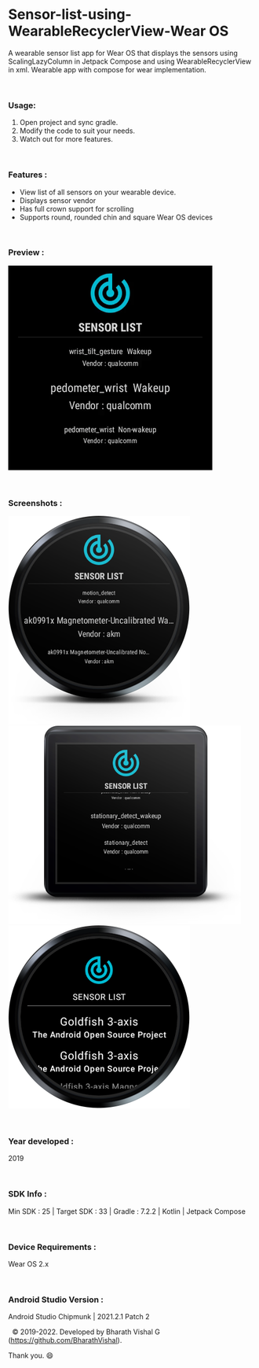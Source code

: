 # Sensor-list-using-WearableRecyclerView-Wear OS
 
A wearable sensor list app for Wear OS that displays the sensors using ScalingLazyColumn in Jetpack Compose and using WearableRecyclerView in xml. Wearable app with compose for wear implementation.

&nbsp;
### Usage:
1. Open project and sync gradle.
2. Modify the code to suit your needs.
3. Watch out for more features.

&nbsp;
### Features :
- View list of all sensors on your wearable device.
- Displays sensor vendor
- Has full crown support for scrolling
- Supports round, rounded chin and square Wear OS devices

&nbsp;
### Preview : 
![Preview](https://github.com/BharathVishal/Sensor-list-using-WearableRecyclerView/blob/master/Preview/PreviewGif.gif)


&nbsp;
### Screenshots : 
![Screenshot 1](https://github.com/BharathVishal/Sensor-list-using-WearableRecyclerView/blob/master/Screenshots/1.png?s=10)
![Screenshot 2](https://github.com/BharathVishal/Sensor-list-using-WearableRecyclerView/blob/master/Screenshots/3.png?s=10)
![Screenshot 3](https://github.com/BharathVishal/Sensor-list-using-WearableRecyclerView/blob/master/Screenshots/4.png?s=10)


&nbsp;
### Year developed : 
2019


&nbsp;
### SDK Info : 
Min SDK : 25  | Target SDK : 33 | Gradle : 7.2.2  | Kotlin | Jetpack Compose


&nbsp;
### Device Requirements : 
Wear OS 2.x


&nbsp;
### Android Studio Version : 
Android Studio Chipmunk | 2021.2.1 Patch 2




&nbsp;
© 2019-2022. Developed by Bharath Vishal G (https://github.com/BharathVishal).

Thank you. :smile:
